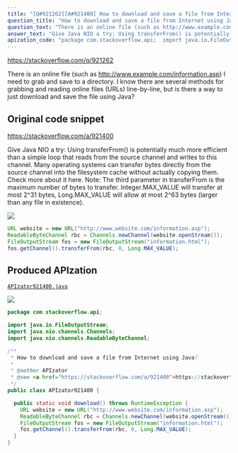 ```yaml
---
title: "[Q#921262][A#921400] How to download and save a file from Internet using Java?"
question_title: "How to download and save a file from Internet using Java?"
question_text: "There is an online file (such as http://www.example.com/information.asp) I need to grab and save to a directory. I know there are several methods for grabbing and reading online files (URLs) line-by-line, but is there a way to just download and save the file using Java?"
answer_text: "Give Java NIO a try: Using transferFrom() is potentially much more efficient than a simple loop that reads from the source channel and writes to this channel. Many operating systems can transfer bytes directly from the source channel into the filesystem cache without actually copying them. Check more about it here. Note: The third parameter in transferFrom is the maximum number of bytes to transfer.  Integer.MAX_VALUE will transfer at most 2^31 bytes, Long.MAX_VALUE will allow at most 2^63 bytes (larger than any file in existence)."
apization_code: "package com.stackoverflow.api;  import java.io.FileOutputStream; import java.nio.channels.Channels; import java.nio.channels.ReadableByteChannel;  /**  * How to download and save a file from Internet using Java?  *  * @author APIzator  * @see <a href=\"https://stackoverflow.com/a/921400\">https://stackoverflow.com/a/921400</a>  */ public class APIzator921400 {    public static void download() throws RuntimeException {     URL website = new URL(\"http://www.website.com/information.asp\");     ReadableByteChannel rbc = Channels.newChannel(website.openStream());     FileOutputStream fos = new FileOutputStream(\"information.html\");     fos.getChannel().transferFrom(rbc, 0, Long.MAX_VALUE);   } }"
---
```


https://stackoverflow.com/q/921262

There is an online file (such as http://www.example.com/information.asp) I need to grab and save to a directory. I know there are several methods for grabbing and reading online files (URLs) line-by-line, but is there a way to just download and save the file using Java?



## Original code snippet

https://stackoverflow.com/a/921400

Give Java NIO a try:
Using transferFrom() is potentially much more efficient than a simple loop that reads from the source channel and writes to this channel. Many operating systems can transfer bytes directly from the source channel into the filesystem cache without actually copying them.
Check more about it here.
Note: The third parameter in transferFrom is the maximum number of bytes to transfer.  Integer.MAX_VALUE will transfer at most 2^31 bytes, Long.MAX_VALUE will allow at most 2^63 bytes (larger than any file in existence).

<div class="code-logo"><img src="/stackoverflow.png" /></div>

```java
URL website = new URL("http://www.website.com/information.asp");
ReadableByteChannel rbc = Channels.newChannel(website.openStream());
FileOutputStream fos = new FileOutputStream("information.html");
fos.getChannel().transferFrom(rbc, 0, Long.MAX_VALUE);
```

## Produced APIzation

[`APIzator921400.java`](https://github.com/pasqualesalza/apization-temp-data/raw/master/search/APIzator921400.java)

<div class="code-logo"><img src="/apizator.png" /></div>

```java
package com.stackoverflow.api;

import java.io.FileOutputStream;
import java.nio.channels.Channels;
import java.nio.channels.ReadableByteChannel;

/**
 * How to download and save a file from Internet using Java?
 *
 * @author APIzator
 * @see <a href="https://stackoverflow.com/a/921400">https://stackoverflow.com/a/921400</a>
 */
public class APIzator921400 {

  public static void download() throws RuntimeException {
    URL website = new URL("http://www.website.com/information.asp");
    ReadableByteChannel rbc = Channels.newChannel(website.openStream());
    FileOutputStream fos = new FileOutputStream("information.html");
    fos.getChannel().transferFrom(rbc, 0, Long.MAX_VALUE);
  }
}

```